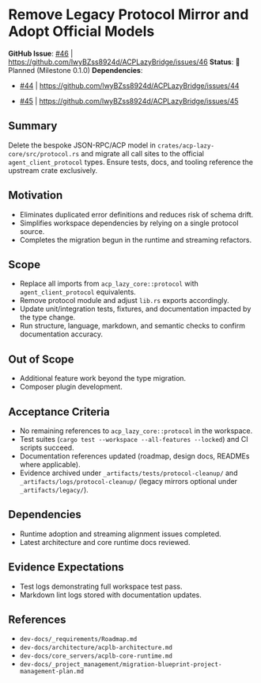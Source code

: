 # Remove Legacy Protocol Mirror and Adopt Official Models

**GitHub Issue**: [#46](dev-docs/_issues_drafts/open/#46-protocol-cleanup-official-models.md) | <https://github.com/lwyBZss8924d/ACPLazyBridge/issues/46>
**Status**: 🔄 Planned (Milestone 0.1.0)
**Dependencies**:

- [#44](dev-docs/_issues_drafts/open/#44-runtime-adoption-core-loop.md) | <https://github.com/lwyBZss8924d/ACPLazyBridge/issues/44>

- [#45](dev-docs/_issues_drafts/open/#45-streaming-alignment-session-notifications.md) | <https://github.com/lwyBZss8924d/ACPLazyBridge/issues/45>

## Summary

Delete the bespoke JSON-RPC/ACP model in `crates/acp-lazy-core/src/protocol.rs` and migrate all call sites to the official `agent_client_protocol` types. Ensure tests, docs, and tooling reference the upstream crate exclusively.

## Motivation

- Eliminates duplicated error definitions and reduces risk of schema drift.
- Simplifies workspace dependencies by relying on a single protocol source.
- Completes the migration begun in the runtime and streaming refactors.

## Scope

- Replace all imports from `acp_lazy_core::protocol` with `agent_client_protocol` equivalents.
- Remove protocol module and adjust `lib.rs` exports accordingly.
- Update unit/integration tests, fixtures, and documentation impacted by the type change.
- Run structure, language, markdown, and semantic checks to confirm documentation accuracy.

## Out of Scope

- Additional feature work beyond the type migration.
- Composer plugin development.

## Acceptance Criteria

- No remaining references to `acp_lazy_core::protocol` in the workspace.
- Test suites (`cargo test --workspace --all-features --locked`) and CI scripts succeed.
- Documentation references updated (roadmap, design docs, READMEs where applicable).
- Evidence archived under `_artifacts/tests/protocol-cleanup/` and `_artifacts/logs/protocol-cleanup/` (legacy mirrors optional under `_artifacts/legacy/`).

## Dependencies

- Runtime adoption and streaming alignment issues completed.
- Latest architecture and core runtime docs reviewed.

## Evidence Expectations

- Test logs demonstrating full workspace test pass.
- Markdown lint logs stored with documentation updates.

## References

- `dev-docs/_requirements/Roadmap.md`
- `dev-docs/architecture/acplb-architecture.md`
- `dev-docs/core_servers/acplb-core-runtime.md`
- `dev-docs/_project_management/migration-blueprint-project-management-plan.md`
